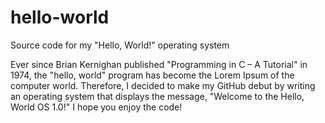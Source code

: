 # hello-world
Source code for my "Hello, World!" operating system

Ever since Brian Kernighan published "Programming in C – A Tutorial" in 1974, the "hello, world" program has become the Lorem Ipsum of the computer world. Therefore, I decided to make my GitHub debut by writing an operating system that displays the message, "Welcome to the Hello, World OS 1.0!" I hope you enjoy the code!
